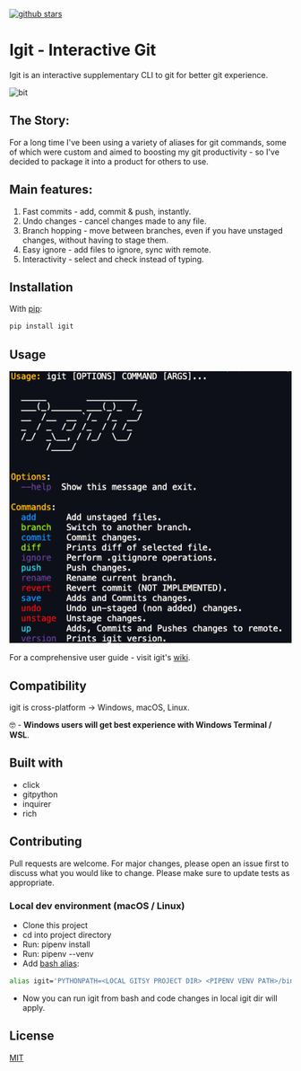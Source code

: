 <p align="center">

<a href="#"><img src="https://img.shields.io/github/stars/kobibarhanin/igit?style=social&label=Star&maxAge=2592000" alt="github stars"></a>

<h1>Igit - Interactive Git</h1>

Igit is an interactive supplementary CLI to git for better git experience.

<img 
    src="https://github.com/kobibarhanin/igit/raw/master/examples/igit_preview.gif"
    width="600px" border="0" alt="bit">
</p>

<!-- ![help](examples/igit_preview.gif) -->

## The Story:

For a long time I've been using a variety of aliases for git commands, some of which were custom and aimed to boosting my git productivity - so I've decided to package it into a product for others to use.

## Main features:

1. Fast commits - add, commit & push, instantly.
2. Undo changes - cancel changes made to any file.
3. Branch hopping - move between branches, even if you have unstaged changes, without having to stage them.
4. Easy ignore - add files to ignore, sync with remote.
5. Interactivity - select and check instead of typing.

## Installation

With [pip](https://pip.pypa.io/en/stable/):

```bash
pip install igit
```

## Usage

![help](examples/help.png)

For a comprehensive user guide - visit igit's [wiki](https://github.com/kobibarhanin/igit/wiki/User-Guide).

## Compatibility

igit is cross-platform → Windows, macOS, Linux.

🤓 - **Windows users will get best experience with Windows Terminal / WSL**.

## Built with

- click
- gitpython
- inquirer
- rich

## Contributing

Pull requests are welcome. For major changes, please open an issue first to discuss what you would like to change.
Please make sure to update tests as appropriate.

### Local dev environment (macOS / Linux)

- Clone this project
- cd into project directory
- Run: pipenv install
- Run: pipenv --venv
- Add [bash alias](https://linuxize.com/post/how-to-create-bash-aliases/):

```bash
alias igit='PYTHONPATH=<LOCAL GITSY PROJECT DIR> <PIPENV VENV PATH>/bin/python3 <LOCAL IGIT PROJECT DIR>/igit/cli.py'
```

- Now you can run igit from bash and code changes in local igit dir will apply.

## License

[MIT](https://choosealicense.com/licenses/mit/)
